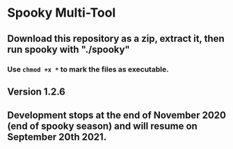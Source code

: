 # Spooky Multi-Tool

## Download this repository as a zip, extract it, then run spooky with "./spooky" 
### Use ```chmod +x *``` to mark the files as executable.

## Version 1.2.6

## Development stops at the end of November 2020 (end of spooky season) and will resume on September 20th 2021.
